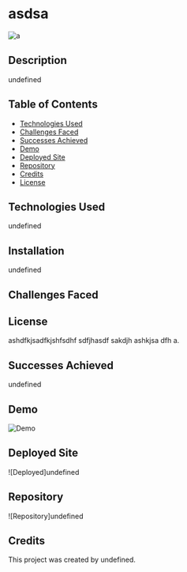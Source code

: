 # asdsa
![a](https://img.shields.io/badge/LICENSE-a-red)
  

## Description

undefined

## Table of Contents

- [Technologies Used](#technologies-used)
- [Challenges Faced](#challenges-faced)
- [Successes Achieved](#successes-achieved)
- [Demo](#demo)
- [Deployed Site](#deployed-site)
- [Repository](#repository)
- [Credits](#credits)
- [License](#license)

## Technologies Used

undefined

## Installation
undefined

## Challenges Faced

## License 
    
  ashdfkjsadfkjshfsdhf sdfjhasdf sakdjh ashkjsa dfh a.

    

## Successes Achieved

undefined

## Demo

![Demo](undefined)

## Deployed Site

![Deployed]undefined

## Repository

![Repository]undefined

## Credits

This project was created by undefined.
